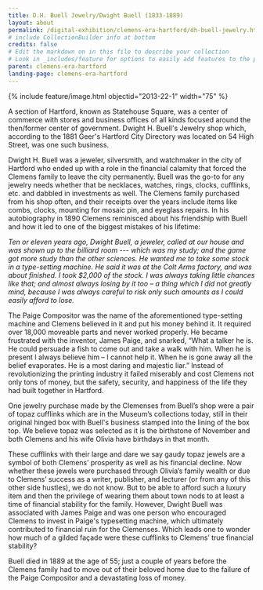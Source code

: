 ```yaml
---
title: D.H. Buell Jewelry/Dwight Buell (1833-1889)
layout: about
permalink: /digital-exhibition/clemens-era-hartford/dh-buell-jewelry.html
# include CollectionBuilder info at bottom
credits: false
# Edit the markdown on in this file to describe your collection
# Look in _includes/feature for options to easily add features to the page
parent: clemens-era-hartford
landing-page: clemens-era-hartford
---
```


{% include feature/image.html objectid="2013-22-1" width="75" %}

A section of Hartford, known as Statehouse Square, was a center of commerce with stores and business offices of all kinds focused around the then/former center of government. Dwight H. Buell's Jewelry shop which, according to the 1881 Geer's Hartford City Directory was located on 54 High Street, was one such business. 

Dwight H. Buell was a jeweler, silversmith, and watchmaker in the city of Hartford who ended up with a role in the financial calamity that forced the Clemens family to leave the city permanently. Buell was the go-to for any jewelry needs whether that be necklaces, watches, rings, clocks, cufflinks, etc. and dabbled in investments as well. The Clemens family purchased from his shop often, and their receipts over the years include items like combs, clocks, mounting for mosaic pin, and eyeglass repairs. In his autobiography in 1890 Clemens reminisced about his friendship with Buell and how it led to one of the biggest mistakes of his lifetime:

_Ten or eleven years ago, Dwight Buell, a jeweler, called at our house and was shown up to the billiard room --- which was my study; and the game got more study than the other sciences. He wanted me to take some stock in a type-setting machine. He said it was at the Colt Arms factory, and was about finished. I took $2,000 of the stock. I was always taking little chances like that; and almost always losing by it too – a thing which I did not greatly mind, because I was always careful to risk only such amounts as I could easily afford to lose._

The Paige Compositor was the name of the aforementioned type-setting machine and Clemens believed in it and put his money behind it. It required over 18,000 moveable parts and never worked properly. He became frustrated with the inventor, James Paige, and snarked, “What a talker he is. He could persuade a fish to come out and take a walk with him. When he is present I always believe him – I cannot help it. When he is gone away all the belief evaporates. He is a most daring and majestic liar.” Instead of revolutionizing the printing industry it failed miserably and cost Clemens not only tons of money, but the safety, security, and happiness of the life they had built together in Hartford.  

One jewelry purchase made by the Clemenses from Buell’s shop were a pair of topaz cufflinks which are in the Museum’s collections today, still in their original hinged box with Buell's business stamped into the lining of the box top. We believe topaz was selected as it is the birthstone of November and both Clemens and his wife Olivia have birthdays in that month. 

These cufflinks with their large and dare we say gaudy topaz jewels are a symbol of both Clemens’ prosperity as well as his financial decline. Now whether these jewels were purchased through Olivia’s family wealth or due to Clemens’ success as a writer, publisher, and lecturer (or from any of this other side hustles), we do not know. But to be able to afford such a luxury item and then the privilege of wearing them about town nods to at least a time of financial stability for the family. However, Dwight Buell was associated with James Paige and was one person who encouraged Clemens to invest in Paige's typesetting machine, which ultimately contributed to financial ruin for the Clemenses. Which leads one to wonder how much of a gilded façade were these cufflinks to Clemens’ true financial stability?

Buell died in 1889 at the age of 55; just a couple of years before the Clemens family had to move out of their beloved home due to the failure of the Paige Compositor and a devastating loss of money.